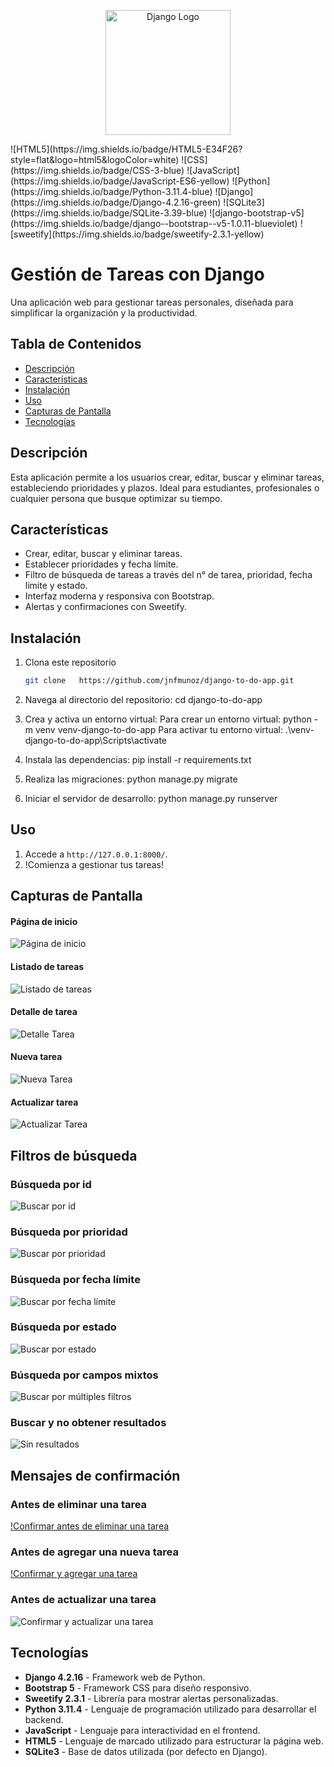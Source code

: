 <p align="center">
  <img src="https://upload.wikimedia.org/wikipedia/commons/7/75/Django_logo.svg" alt="Django Logo" width="200">
</p>
![HTML5](https://img.shields.io/badge/HTML5-E34F26?style=flat&logo=html5&logoColor=white) ![CSS](https://img.shields.io/badge/CSS-3-blue) ![JavaScript](https://img.shields.io/badge/JavaScript-ES6-yellow) ![Python](https://img.shields.io/badge/Python-3.11.4-blue) ![Django](https://img.shields.io/badge/Django-4.2.16-green) ![SQLite3](https://img.shields.io/badge/SQLite-3.39-blue) ![django-bootstrap-v5](https://img.shields.io/badge/django--bootstrap--v5-1.0.11-blueviolet) ![sweetify](https://img.shields.io/badge/sweetify-2.3.1-yellow)   

# Gestión de Tareas con Django
Una aplicación web para gestionar tareas personales, diseñada para simplificar la organización y la productividad.
## Tabla de Contenidos
- [Descripción](#descripción)
- [Características](#características)
- [Instalación](#instalación)
- [Uso](#uso)
- [Capturas de Pantalla](#capturas-de-pantalla)
- [Tecnologías](#tecnologías)

## Descripción
Esta aplicación permite a los usuarios crear, editar, buscar y eliminar tareas, estableciendo prioridades y plazos. Ideal para estudiantes, profesionales o cualquier persona que busque optimizar su tiempo.

## Características
- Crear, editar, buscar y eliminar tareas.
- Establecer prioridades y fecha límite.
- Filtro de búsqueda de tareas a través del n° de tarea, prioridad, fecha límite y estado.
- Interfaz moderna y responsiva con Bootstrap.
- Alertas y confirmaciones con Sweetify.

## Instalación
1. Clona este repositorio
	```bash
	git clone 	https://github.com/jnfmunoz/django-to-do-app.git

2. Navega al directorio del repositorio:
    cd django-to-do-app

3. Crea y activa un entorno virtual:
    Para crear un entorno virtual:
        python -m venv venv-django-to-do-app
    Para activar tu entorno virtual:
        .\venv-django-to-do-app\Scripts\activate

4. Instala las dependencias:
        pip install -r requirements.txt

5. Realiza las migraciones:
        python manage.py migrate

6. Iniciar el servidor de desarrollo:
        python manage.py runserver

## Uso
1. Accede a `http://127.0.0.1:8000/`.
2. !Comienza a gestionar tus tareas!

## Capturas de Pantalla

#### Página de inicio
![Página de inicio](screenshots/index.PNG)

#### Listado de tareas
![Listado de tareas](screenshots/task-list.PNG)

#### Detalle de tarea
![Detalle Tarea](screenshots/task-detail.PNG)

#### Nueva tarea
![Nueva Tarea](screenshots/new-task.PNG)

#### Actualizar tarea
![Actualizar Tarea](screenshots/update-task.PNG)

## Filtros de búsqueda

### Búsqueda por id
![Buscar por id](screenshots/search-task-by-id.PNG)

### Búsqueda por prioridad
![Buscar por prioridad](screenshots/search-task-by-priority.PNG)

### Búsqueda por fecha límite
![Buscar por fecha límite](screenshots/search-task-by-deadline.PNG)

### Búsqueda por estado
![Buscar por estado](screenshots/search-task-by-status.PNG)

### Búsqueda por campos mixtos
![Buscar por múltiples filtros](screenshots/search-task-mixed.PNG)

### Buscar y no obtener resultados
![Sin resultados](screenshots/search-task-no-results.PNG)

## Mensajes de confirmación
### Antes de eliminar una tarea
[!Confirmar antes de eliminar una tarea](screenshots/delete-task-confirm-message.PNG)

### Antes de agregar una nueva tarea
[!Confirmar y agregar una tarea](screenshots/new-task-confirm-message.PNG)

### Antes de actualizar una tarea
![Confirmar y actualizar una tarea](screenshots/update-task-confirm-message.PNG)

## Tecnologías
- **Django 4.2.16** - Framework web de Python.
- **Bootstrap 5** - Framework CSS para diseño responsivo.
- **Sweetify 2.3.1** - Librería para mostrar alertas personalizadas.
- **Python 3.11.4** - Lenguaje de programación utilizado para desarrollar el backend.
- **JavaScript** - Lenguaje para interactividad en el frontend.
- **HTML5** - Lenguaje de marcado utilizado para estructurar la página web.
- **SQLite3** - Base de datos utilizada (por defecto en Django).
